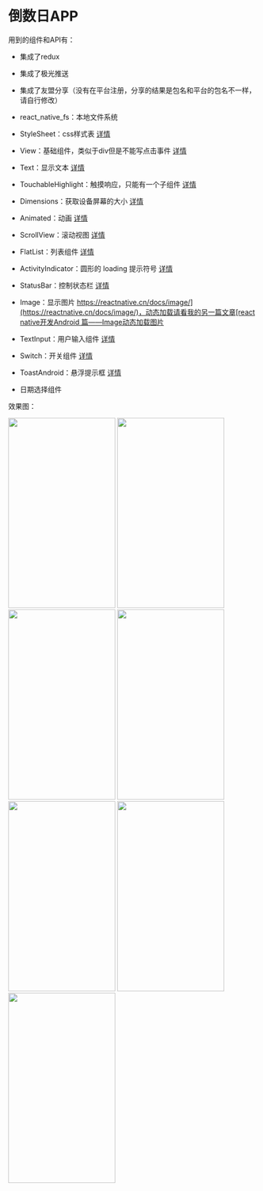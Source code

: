 # 倒数日APP
用到的组件和API有：

 - 集成了redux
 - 集成了极光推送
 - 集成了友盟分享（没有在平台注册，分享的结果是包名和平台的包名不一样，请自行修改）
 - react_native_fs：本地文件系统
 
 - StyleSheet：css样式表 [详情](https://reactnative.cn/docs/stylesheet/)
 - View：基础组件，类似于div但是不能写点击事件 [详情](https://reactnative.cn/docs/view/)
 - Text：显示文本 [详情](https://reactnative.cn/docs/text/)
 - TouchableHighlight：触摸响应，只能有一个子组件 [详情](https://reactnative.cn/docs/touchablehighlight/)
 - Dimensions：获取设备屏幕的大小 [详情](https://reactnative.cn/docs/dimensions/)
 -  Animated：动画 [详情](https://reactnative.cn/docs/animated/)
 - ScrollView：滚动视图 [详情](https://reactnative.cn/docs/scrollview/)
 - FlatList：列表组件 [详情](https://reactnative.cn/docs/flatlist/)
 - ActivityIndicator：圆形的 loading 提示符号 [详情](https://reactnative.cn/docs/activityindicator/)
 - StatusBar：控制状态栏 [详情](https://reactnative.cn/docs/statusbar/)
 - Image：显示图片 [https://reactnative.cn/docs/image/](https://reactnative.cn/docs/image/)，动态加载请看我的另一篇文章[react native开发Android 篇——Image动态加载图片](https://blog.csdn.net/weixin_38233549/article/details/94604993)
 - TextInput：用户输入组件 [详情](https://reactnative.cn/docs/textinput/)
 - Switch：开关组件 [详情](https://reactnative.cn/docs/switch/)
 - ToastAndroid：悬浮提示框 [详情](https://reactnative.cn/docs/toastandroid/)
 - 日期选择组件
 
 效果图：
 
 
 <img src="https://github.com/liyamei123/DaysMatter/blob/master/rendering/S90718-18020292.jpg" width = "216" height = "384" div align=left/>  <img src="https://github.com/liyamei123/DaysMatter/blob/master/rendering/S90718-18030362.jpg" width = "216" height = "384" div align=left/> <img src="https://github.com/liyamei123/DaysMatter/blob/master/rendering/S90718-18031857.jpg" width = "216" height = "384" div align=left/> <img src="https://github.com/liyamei123/DaysMatter/blob/master/rendering/S90718-18033368.jpg" width = "216" height = "384" div align=left/> <img src="https://github.com/liyamei123/DaysMatter/blob/master/rendering/S90718-18034218.jpg" width = "216" height = "384" div align=left/> <img src="https://github.com/liyamei123/DaysMatter/blob/master/rendering/S90718-18035787.jpg" width = "216" height = "384" div align=left/> <img src="https://github.com/liyamei123/DaysMatter/blob/master/rendering/2019_07_18_18_05_42.gif" width = "216" height = "384" div align=left/>
 
